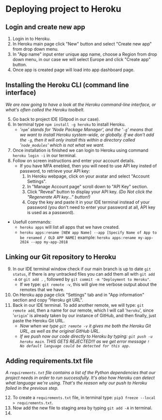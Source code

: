# Deploying project to Heroku

## Login and create new app

1. Login in to Heroku.
2. In Heroku main page click "New" button and select "Create new app" from drop down menu.
3. In "App name" input enter unique app name, choose a Region from drop down menu, in our case we will select Europe and click "Create app" button.
4. Once app is created page will load into app dashboard page.


## Installing the Heroku CLI (command line interface)

*We are now going to have a look at the Heroku command-line interface, or what's often called
the Heroku toolbelt.*

5. Go back to project IDE (Gitpod in our case).
6. In terminal type `npm install -g heroku` to install Heroku.
    - *'`npm`' stands for 'Node Package Manager', and the '`-g`' means that we want to install Heroku system-wide, or globally. 
    If we don't add the `-g`, then it will only install this within a directory called '`node_modules`' which is not what we want.*
7. Once installation is finished we can login to Heroku using command `heroku login -i` in our terminal.
8. Follow on screen instructions and enter your account details.
    - If you have MFA enebled, then you will need to use API key insted of password, to retrieve your API key:
        1. In Heroku webpage, click on your avatar and select "Account Settings".
        2. In "Manage Account page" scroll down to "API Key" section.
        3. Click "Reveal" button to display your API key. *(Do Not click the "Regenerate API key..." button!)*
        4. Copy the key and paste it in your IDE terminal instead of your password (you don't need to enter your password at all, API key is used as a password).

- Usefull commands:
    - `heroku apps` will list all apps that we have created.
    - `heroku apps:rename [NEW app Name] --app [Specify Name of App to be renamed / OLD APP NAME]` example: `heroku apps:rename my-app-2024 --app my-app-2018` 

## Linking our Git repository to Heroku

9. In our IDE terminal window check if our main branch is up to date `git status`, if there is any untracked files you can add them all with `git add -A` or `git add .` , followed by `git commit -m "Deployment to Heroku"`. 
    - If we type: `git remote -v`, this will give me verbose output about the remotes that we have.
10. On Heroku app page click "Settings" tab and in "App information" section and copy "Heroku git URL".
11. Back in our IDE terminal. To add another remote, we will type: `git remote add`, then a name for our remote,
which I will call '`heroku`', since '`origin`' is already taken by our instance of GitHub,
and then finally, just paste the Heroku Git URL.
    - *Now when we type `git remote -v` it gives me both the Heroku Git URL, as well as the original GitHub URL.*
    - *If we push now our code directly to Heroku by typing: `git push -u heroku main`. THIS GETS REJECTED!!! as  we get error message `!     No default language could be detected for this app.`*

## Adding requirements.txt file

*A `requirements.txt` file contains a list of the Python dependencies that our project needs in order to run successfully.
It's also how Heroku can detect what language we're using. That's the reason why our push to Heroku failed in the previous step.*

12. To create a `requirements.txt` file, in terminal type: `pip3 freeze --local > requirements.txt`.
13. Now add the new file to staging area by typing `git add -A` in terminal.
14. 